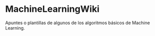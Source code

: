 # MachineLearningWiki
Apuntes o plantillas de algunos de los algoritmos básicos de Machine Learning.

